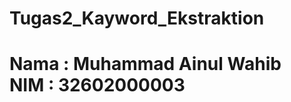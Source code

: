 # Tugas2_Kayword_Ekstraktion<br>
<h1>
  Nama : Muhammad Ainul Wahib<br>
  NIM  : 32602000003<br>
</h1>

